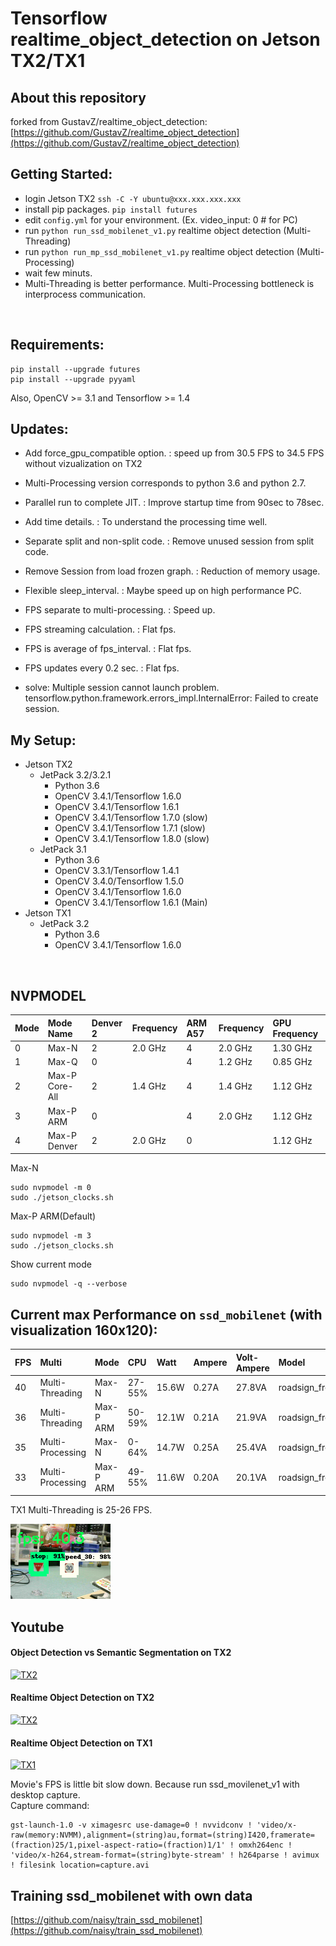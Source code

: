 # Tensorflow realtime_object_detection on Jetson TX2/TX1

## About this repository
forked from GustavZ/realtime_object_detection: [https://github.com/GustavZ/realtime_object_detection](https://github.com/GustavZ/realtime_object_detection)

## Getting Started:
- login Jetson TX2 `ssh -C -Y ubuntu@xxx.xxx.xxx.xxx`
- install pip packages. `pip install futures`
- edit `config.yml` for your environment. (Ex. video_input: 0 # for PC)
- run `python run_ssd_mobilenet_v1.py` realtime object detection (Multi-Threading)
- run `python run_mp_ssd_mobilenet_v1.py` realtime object detection (Multi-Processing)
- wait few minuts.
- Multi-Threading is better performance. Multi-Processing bottleneck is interprocess communication.
<br />

## Requirements:
```
pip install --upgrade futures
pip install --upgrade pyyaml
```
Also, OpenCV >= 3.1 and Tensorflow >= 1.4

## Updates:
- Add force_gpu_compatible option. : speed up from 30.5 FPS to 34.5 FPS without vizualization on TX2

- Multi-Processing version corresponds to python 3.6 and python 2.7.
- Parallel run to complete JIT. : Improve startup time from 90sec to 78sec.
- Add time details.             : To understand the processing time well.

- Separate split and non-split code.     : Remove unused session from split code.
- Remove Session from load frozen graph. : Reduction of memory usage.

- Flexible sleep_interval.          : Maybe speed up on high performance PC.
- FPS separate to multi-processing. : Speed up.
- FPS streaming calculation.        : Flat fps.
- FPS is average of fps_interval.   : Flat fps.
- FPS updates every 0.2 sec.        : Flat fps.

- solve: Multiple session cannot launch problem. tensorflow.python.framework.errors_impl.InternalError: Failed to create session.

## My Setup:
* Jetson TX2
  * JetPack 3.2/3.2.1
    * Python 3.6
    * OpenCV 3.4.1/Tensorflow 1.6.0
    * OpenCV 3.4.1/Tensorflow 1.6.1
    * OpenCV 3.4.1/Tensorflow 1.7.0 (slow)
    * OpenCV 3.4.1/Tensorflow 1.7.1 (slow)
    * OpenCV 3.4.1/Tensorflow 1.8.0 (slow)
  * JetPack 3.1
    * Python 3.6
    * OpenCV 3.3.1/Tensorflow 1.4.1
    * OpenCV 3.4.0/Tensorflow 1.5.0
    * OpenCV 3.4.1/Tensorflow 1.6.0
    * OpenCV 3.4.1/Tensorflow 1.6.1 (Main)
* Jetson TX1
  * JetPack 3.2
    * Python 3.6
    * OpenCV 3.4.1/Tensorflow 1.6.0

<br />

## NVPMODEL
| Mode | Mode Name | Denver 2 | Frequency | ARM A57 | Frequency | GPU Frequency |
|:--|:--|:--|:--|:--|:--|:--|
| 0 | Max-N | 2 | 2.0 GHz | 4 | 2.0 GHz | 1.30 GHz |
| 1 | Max-Q | 0 | | 4 | 1.2 GHz | 0.85 GHz |
| 2 | Max-P Core-All | 2 | 1.4 GHz | 4 | 1.4 GHz | 1.12 GHz |
| 3 | Max-P ARM | 0 | | 4 | 2.0 GHz | 1.12 GHz |
| 4 | Max-P Denver | 2 | 2.0 GHz | 0 | | 1.12 GHz |

Max-N
```
sudo nvpmodel -m 0
sudo ./jetson_clocks.sh
```

Max-P ARM(Default)
```
sudo nvpmodel -m 3
sudo ./jetson_clocks.sh
```

Show current mode
```
sudo nvpmodel -q --verbose
```

## Current max Performance on `ssd_mobilenet` (with visualization 160x120):
| FPS | Multi | Mode | CPU | Watt | Ampere | Volt-Ampere | Model | classes |
|:--|:--|:--|:--|:--|:--|:--|:--|:--|
| 40 | Multi-Threading | Max-N | 27-55% | 15.6W | 0.27A | 27.8VA | roadsign_frozen_inference_graph_v1_2nd_4k.pb | 4 |
| 36 | Multi-Threading | Max-P ARM | 50-59% | 12.1W | 0.21A | 21.9VA | roadsign_frozen_inference_graph_v1_2nd_4k.pb | 4 |
| 35 | Multi-Processing | Max-N | 0-64% | 14.7W | 0.25A | 25.4VA | roadsign_frozen_inference_graph_v1_2nd_4k.pb | 4 |
| 33 | Multi-Processing | Max-P ARM | 49-55% | 11.6W | 0.20A | 20.1VA | roadsign_frozen_inference_graph_v1_2nd_4k.pb | 4 |

TX1 Multi-Threading is 25-26 FPS.

![](./document/ssd_mobilenet_160x120.png)<br>


## Youtube
#### Object Detection vs Semantic Segmentation on TX2
[![TX2](https://img.youtube.com/vi/p4EeF0LGcw8/1.jpg)](https://www.youtube.com/watch?v=p4EeF0LGcw8)
#### Realtime Object Detection on TX2
[![TX2](https://img.youtube.com/vi/554GqG21c8M/1.jpg)](https://www.youtube.com/watch?v=554GqG21c8M)
#### Realtime Object Detection on TX1
[![TX1](https://img.youtube.com/vi/S4tozDI5ncY/3.jpg)](https://www.youtube.com/watch?v=S4tozDI5ncY)

Movie's FPS is little bit slow down. Because run ssd_movilenet_v1 with desktop capture.<br>
Capture command:<br>
```
gst-launch-1.0 -v ximagesrc use-damage=0 ! nvvidconv ! 'video/x-raw(memory:NVMM),alignment=(string)au,format=(string)I420,framerate=(fraction)25/1,pixel-aspect-ratio=(fraction)1/1' ! omxh264enc !  'video/x-h264,stream-format=(string)byte-stream' ! h264parse ! avimux ! filesink location=capture.avi
```

## Training ssd_mobilenet with own data
[https://github.com/naisy/train_ssd_mobilenet](https://github.com/naisy/train_ssd_mobilenet)